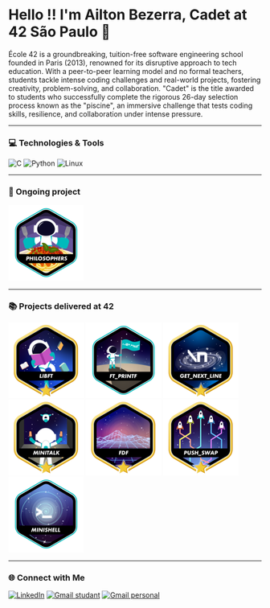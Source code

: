 # Hello !! I'm Ailton Bezerra, Cadet at 42 São Paulo 🎒
École 42 is a groundbreaking, tuition-free software engineering school founded in Paris (2013), renowned for its disruptive approach to tech education.
With a peer-to-peer learning model and no formal teachers, students tackle intense coding challenges and real-world projects,
fostering creativity, problem-solving, and collaboration. "Cadet" is the title awarded to students who successfully complete the rigorous 26-day selection process known as the "piscine",
an immersive challenge that tests coding skills, resilience, and collaboration under intense pressure.

---

### 💻 Technologies & Tools

![C](https://img.shields.io/badge/C-00599C?style=for-the-badge&logo=c&logoColor=white)
![Python](https://img.shields.io/badge/Python-3776AB?style=for-the-badge&logo=python&logoColor=white)
![Linux](https://img.shields.io/badge/Linux-FCC624?style=for-the-badge&logo=linux&logoColor=black)

---
### 📝 Ongoing project
[![Libft](./badges/philosopherse.png)](https://github.com/Ailton-Bezerra/Libft_42)

---
### 📚 Projects delivered at 42
[![Libft](./badges/libftm.png)](https://github.com/Ailton-Bezerra/Libft_42)
[![Printf](./badges/ft_printfe.png)](https://github.com/Ailton-Bezerra/Printf_42)
[![get_next_line](./badges/get_next_linem.png)](https://github.com/Ailton-Bezerra/Get_next_line_42)
[![Minitalk](./badges/minitalkm.png)](https://github.com/Ailton-Bezerra/Minitalk_42)
[![FdF](./badges/fdfm.png)](https://github.com/Ailton-Bezerra/FDF_42)
[![Push_Swap](./badges/push_swapm.png)](https://github.com/Ailton-Bezerra/Push_swap)
[![Minishell](./badges/minishelle.png)](https://github.com/Ailton-Bezerra/Minishell_42)

---

### 🌐 Connect with Me

[![LinkedIn](https://img.shields.io/badge/LinkedIn-0077B5?style=for-the-badge&logo=linkedin&logoColor=white)](https://www.linkedin.com/in/ailtonbezerra)
[![Gmail studant](https://img.shields.io/badge/Gmail-D14836?style=for-the-badge&logo=gmail&logoColor=white)](mailto:ailbezer@student.42sp.org.br)
[![Gmail personal](https://img.shields.io/badge/Gmail-D14836?style=for-the-badge&logo=gmail&logoColor=white)](mailto:ailtonbsilva96@gmail.com)
